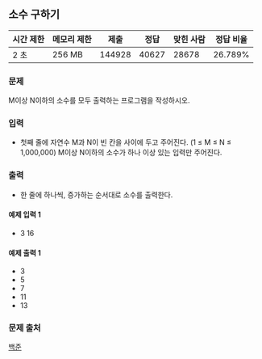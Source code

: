 ## 소수 구하기
 
|시간 제한|	메모리 제한|	제출|	정답|	맞힌 사람|	정답 비율|
|---|---|---|---|---|---|
|2 초|	256 MB|	144928|	40627|	28678|	26.789%|

### 문제
M이상 N이하의 소수를 모두 출력하는 프로그램을 작성하시오.

### 입력
- 첫째 줄에 자연수 M과 N이 빈 칸을 사이에 두고 주어진다. (1 ≤ M ≤ N ≤ 1,000,000) M이상 N이하의 소수가 하나 이상 있는 입력만 주어진다.

### 출력
- 한 줄에 하나씩, 증가하는 순서대로 소수를 출력한다.

#### 예제 입력 1 
- 3 16
#### 예제 출력 1 
- 3
- 5
- 7
- 11
- 13

### 문제 출처
[백준](https://www.acmicpc.net/problem/1929)